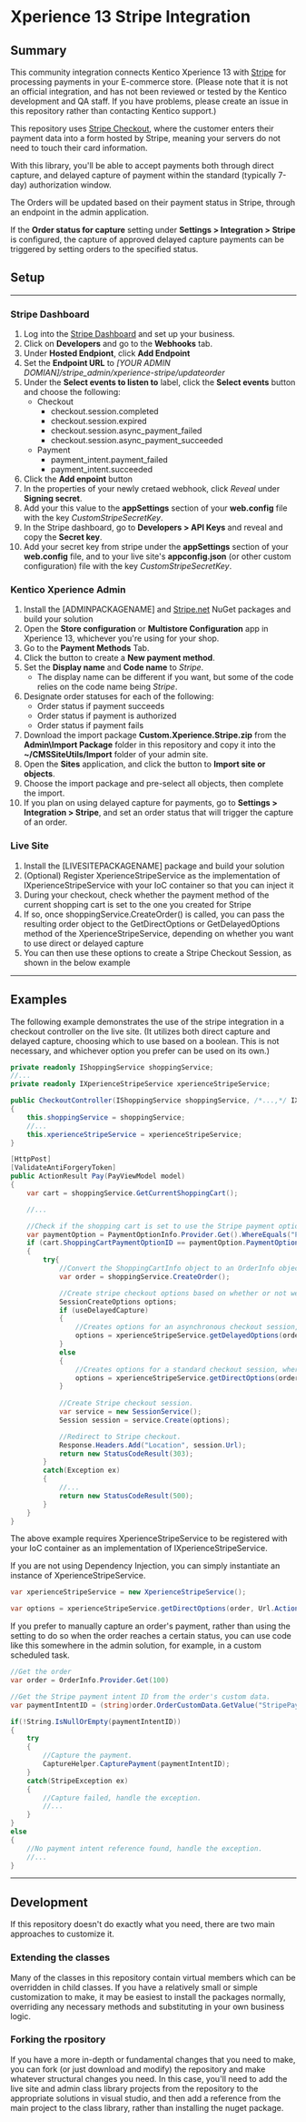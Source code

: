 # Xperience 13 Stripe Integration

## Summary
This community integration connects Kentico Xperience 13 with [Stripe](https://stripe.com/) for processing payments in your E-commerce store. (Please note that it is not an official integration, and has not been reviewed or tested by the Kentico development and QA staff. If you have problems, please create an issue in this repository rather than contacting Kentico support.)

This repository uses [Stripe Checkout](https://stripe.com/payments/checkout), where the customer enters their payment data into a form hosted by Stripe, meaning your servers do not need to touch their card information.

With this library, you'll be able to accept payments both through direct capture, and delayed capture of payment within the standard (typically 7-day) authorization window.

The Orders will be updated based on their payment status in Stripe, through an endpoint in the admin application.

If the **Order status for capture** setting under **Settings > Integration > Stripe** is configured, the capture of approved delayed capture payments can be triggered by setting orders to the specified status.

## Setup
---
### **Stripe Dashboard**
1. Log into the [Stripe Dashboard](https://dashboard.stripe.com/) and set up your business.
1. Click on **Developers** and go to the **Webhooks** tab.
1. Under **Hosted Endpiont**, click **Add Endpoint**
1. Set the **Endpoint URL** to *[YOUR ADMIN DOMIAN]/stripe_admin/xperience-stripe/updateorder*
1. Under the **Select events to listen to** label, click the **Select events** button and choose the following:
   * Checkout
     * checkout.session.completed
     * checkout.session.expired
     * checkout.session.async_payment_failed
     * checkout.session.async_payment_succeeded
   * Payment
     * payment_intent.payment_failed
     * payment_intent.succeeded
1. Click the **Add enpoint** button
1. In the properties of your newly cretaed webhook, click *Reveal* under **Signing secret**.
1. Add your this value to the **appSettings** section of your **web.config** file with the key *CustomStripeSecretKey*.
1. In the Stripe dashboard, go to **Developers > API Keys** and reveal and copy the **Secret key**.
1. Add your secret key from stripe under the **appSettings** section of your **web.config** file, and to your live site's **appconfig.json** (or other custom configuration) file with the key *CustomStripeSecretKey*.

### **Kentico Xperience Admin**
1. Install the [ADMINPACKAGENAME] and [Stripe.net](https://www.nuget.org/packages/Stripe.net/) NuGet packages and build your solution
1. Open the **Store configuration** or **Multistore Configuration** app in Xperience 13, whichever you're using for your shop.
1. Go to the **Payment Methods** Tab.
1. Click the button to create a **New payment method**.
1. Set the **Display name** and **Code name** to *Stripe*.
   * The display name can be different if you want, but some of the code relies on the code name being *Stripe*.
1. Designate order statuses for each of the following:
   * Order status if payment succeeds
   * Order status if payment is authorized
   * Order status if payment fails
1. Download the import package **Custom.Xperience.Stripe.zip** from the **Admin\Import Package** folder in this repository and copy it into the **~/CMSSiteUtils/Import** folder of your admin site.
1. Open the **Sites** application, and click the button to **Import site or objects**.
1. Choose the import package and pre-select all objects, then complete the import.
1. If you plan on using delayed capture for payments, go to **Settings > Integration > Stripe**, and set an order status that will trigger the capture of an order.

### **Live Site**
1. Install the [LIVESITEPACKAGENAME] package and build your solution
1. (Optional) Register XperienceStripeService as the implementation of IXperienceStripeService with your IoC container so that you can inject it
1. During your checkout, check whether the payment method of the current shopping cart is set to the one you created for Stripe
1. If so, once shoppingService.CreateOrder() is called, you can pass the resulting order object to the GetDirectOptions or GetDelayedOptions method of the XperienceStripeService, depending on whether you want to use direct or delayed capture
1. You can then use these options to create a Stripe Checkout Session, as shown in the below example

---

## Examples
The following example demonstrates the use of the stripe integration in a checkout controller on the live site. (It utilizes both direct capture and delayed capture, choosing which to use based on a boolean. This is not necessary, and whichever option you prefer can be used on its own.)

```c#
private readonly IShoppingService shoppingService;
//...
private readonly IXperienceStripeService xperienceStripeService;

public CheckoutController(IShoppingService shoppingService, /*...,*/ IXperienceStripeService xperienceStripeService)
{
	this.shoppingService = shoppingService;
	//...
	this.xperienceStripeService = xperienceStripeService;
}

[HttpPost]
[ValidateAntiForgeryToken]
public ActionResult Pay(PayViewModel model)
{
	var cart = shoppingService.GetCurrentShoppingCart();

	//...

	//Check if the shopping cart is set to use the Stripe payment option.
	var paymentOption = PaymentOptionInfo.Provider.Get().WhereEquals("PaymentOptionName", "Stripe").First();
	if (cart.ShoppingCartPaymentOptionID == paymentOption.PaymentOptionID)
	{
		try{
			//Convert the ShoppingCartInfo object to an OrderInfo object.
			var order = shoppingService.CreateOrder();

			//Create stripe checkout options based on whether or not we want delayed capture.
			SessionCreateOptions options;
			if (useDelayedCapture)
			{
				//Creates options for an asynchronous checkout session, where payment is not captured immediately at checkout (delayed capture).
				options = xperienceStripeService.getDelayedOptions(order, Url.Action(action: "ThankYou", controller: "Checkout"), Url.Action(action: "Login", controller: "Account"));
			}
			else
			{
				//Creates options for a standard checkout session, where paymnet is captured when the cusotmer completes the checkout (direct capture).
				options = xperienceStripeService.getDirectOptions(order, Url.Action(action: "ThankYou", controller: "Checkout"), Url.Action(action: "Login", controller: "Account"));
			}
			
			//Create Stripe checkout session.
			var service = new SessionService();
			Session session = service.Create(options);

			//Redirect to Stripe checkout.
			Response.Headers.Add("Location", session.Url);
			return new StatusCodeResult(303);
		}
		catch(Exception ex)
		{
			//...
			return new StatusCodeResult(500);
		}
	}
}
```

The above example requires XperienceStripeService to be registered with your IoC container as an implementation of IXperienceStripeService.

If you are not using Dependency Injection, you can simply instantiate an instance of XperienceStripeService.

```c#
var xperienceStripeService = new XperienceStripeService();

var options = xperienceStripeService.getDirectOptions(order, Url.Action(action: "ThankYou", controller: "Checkout"), Url.Action(action: "Login", controller: "Account"));
```

If you prefer to manually capture an order's payment, rather than using the setting to do so when the order reaches a certain status, you can use code like this somewhere in the admin solution, for example, in a custom scheduled task.

```c#
//Get the order
var order = OrderInfo.Provider.Get(100)

//Get the Stripe payment intent ID from the order's custom data.
var paymentIntentID = (string)order.OrderCustomData.GetValue("StripePaymentIntentID");

if(!String.IsNullOrEmpty(paymentIntentID))
{
	try
	{
		//Capture the payment.
		CaptureHelper.CapturePayment(paymentIntentID);
	}
	catch(StripeException ex)
	{
		//Capture failed, handle the exception.
		//...
	}
}
else
{
	//No payment intent reference found, handle the exception.
	//...
}
```

---
## Development
If this repository doesn't do exactly what you need, there are two main approaches to customize it.
### **Extending the classes**
Many of the classes in this repository contain virtual members which can be overridden in child classes. If you have a relatively small or simple customization to make, it may be easiest to install the packages normally, overriding any necessary methods and substituting in your own business logic.
### **Forking the rpository**
If you have a more in-depth or fundamental changes that you need to make, you can fork (or just download and modify) the repository and make whatever structural changes you need. In this case, you'll need to add the live site and admin class library projects from the repository to the appropriate solutions in visual studio, and then add a reference from the main project to the class library, rather than installing the nuget package.